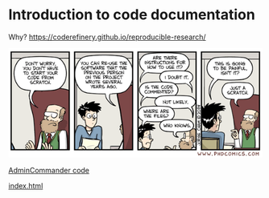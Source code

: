 # Introduction to code documentation

Why? <https://coderefinery.github.io/reproducible-research/>

![research_comic_phd.gif](../images/research_comic_phd.gif)

[AdminCommander code](pdoc_datastructure_tools/datastructure_tools/AdminCommander.html)

[index.html](pdoc_datastructure_tools/index.html)